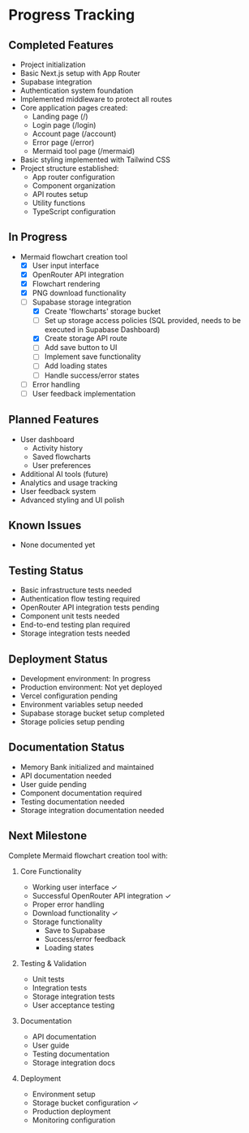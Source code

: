 # Progress Tracking

## Completed Features

- Project initialization
- Basic Next.js setup with App Router
- Supabase integration
- Authentication system foundation
- Implemented middleware to protect all routes
- Core application pages created:
  - Landing page (/)
  - Login page (/login)
  - Account page (/account)
  - Error page (/error)
  - Mermaid tool page (/mermaid)
- Basic styling implemented with Tailwind CSS
- Project structure established:
  - App router configuration
  - Component organization
  - API routes setup
  - Utility functions
  - TypeScript configuration

## In Progress

- Mermaid flowchart creation tool
  - [x] User input interface
  - [x] OpenRouter API integration
  - [x] Flowchart rendering
  - [x] PNG download functionality
  - [ ] Supabase storage integration
    - [x] Create 'flowcharts' storage bucket
    - [ ] Set up storage access policies (SQL provided, needs to be executed in Supabase Dashboard)
    - [x] Create storage API route
    - [ ] Add save button to UI
    - [ ] Implement save functionality
    - [ ] Add loading states
    - [ ] Handle success/error states
  - [ ] Error handling
  - [ ] User feedback implementation

## Planned Features

- User dashboard
  - Activity history
  - Saved flowcharts
  - User preferences
- Additional AI tools (future)
- Analytics and usage tracking
- User feedback system
- Advanced styling and UI polish

## Known Issues

- None documented yet

## Testing Status

- Basic infrastructure tests needed
- Authentication flow testing required
- OpenRouter API integration tests pending
- Component unit tests needed
- End-to-end testing plan required
- Storage integration tests needed

## Deployment Status

- Development environment: In progress
- Production environment: Not yet deployed
- Vercel configuration pending
- Environment variables setup needed
- Supabase storage bucket setup completed
- Storage policies setup pending

## Documentation Status

- Memory Bank initialized and maintained
- API documentation needed
- User guide pending
- Component documentation required
- Testing documentation needed
- Storage integration documentation needed

## Next Milestone

Complete Mermaid flowchart creation tool with:

1. Core Functionality

   - Working user interface ✓
   - Successful OpenRouter API integration ✓
   - Proper error handling
   - Download functionality ✓
   - Storage functionality
     - Save to Supabase
     - Success/error feedback
     - Loading states

2. Testing & Validation

   - Unit tests
   - Integration tests
   - Storage integration tests
   - User acceptance testing

3. Documentation

   - API documentation
   - User guide
   - Testing documentation
   - Storage integration docs

4. Deployment
   - Environment setup
   - Storage bucket configuration ✓
   - Production deployment
   - Monitoring configuration
